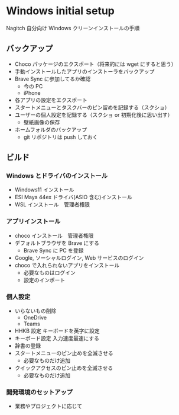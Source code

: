 # Windows initial setup

Nagitch 自分向け Windows クリーンインストールの手順

## バックアップ

- Choco パッケージのエクスポート（将来的には wget にすると思う）
- 手動インストールしたアプリのインストーラをバックアップ
- Brave Sync に参加してるか確認
  - 今の PC
  - iPhone
- 各アプリの設定をエクスポート
- スタートメニューとタスクバーのピン留めを記録する（スクショ）
- ユーザーの個人設定を記録する（スクショ or 初期化後に思い出す）
  - 壁紙画像の保存
- ホームフォルダのバックアップ
  - git リポジトリは push しておく

## ビルド

### Windows とドライバのインストール

- Windows11 インストール
- ESI Maya 44ex ドライバ(ASIO 含む)インストール
- WSL インストール　管理者権限

### アプリインストール

- choco インストール　管理者権限
- デフォルトブラウザを Brave にする
  - Brave Sync に PC を登録
- Google, ソーシャルログイン, Web サービスのログイン
- choco で入れられないアプリをインストール
  - 必要なものはログイン
  - 設定のインポート

### 個人設定

- いらないもの削除
  - OneDrive
  - Teams
- HHKB 設定 キーボードを英字に設定
- キーボード設定 入力速度最速にする
- 辞書の登録
- スタートメニューのピン止めを全滅させる
  - 必要なものだけ追加
- クイックアクセスのピン止めを全滅させる
  - 必要なものだけ追加

### 開発環境のセットアップ

- 業務やプロジェクトに応じて
